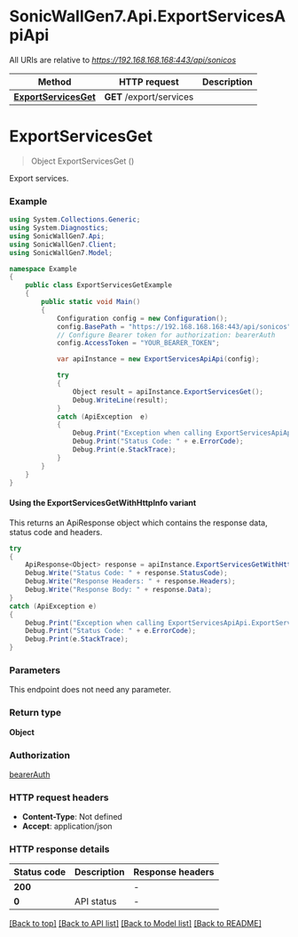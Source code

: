 # SonicWallGen7.Api.ExportServicesApiApi

All URIs are relative to *https://192.168.168.168:443/api/sonicos*

| Method | HTTP request | Description |
|--------|--------------|-------------|
| [**ExportServicesGet**](ExportServicesApiApi.md#exportservicesget) | **GET** /export/services |  |

<a id="exportservicesget"></a>
# **ExportServicesGet**
> Object ExportServicesGet ()



Export services.

### Example
```csharp
using System.Collections.Generic;
using System.Diagnostics;
using SonicWallGen7.Api;
using SonicWallGen7.Client;
using SonicWallGen7.Model;

namespace Example
{
    public class ExportServicesGetExample
    {
        public static void Main()
        {
            Configuration config = new Configuration();
            config.BasePath = "https://192.168.168.168:443/api/sonicos";
            // Configure Bearer token for authorization: bearerAuth
            config.AccessToken = "YOUR_BEARER_TOKEN";

            var apiInstance = new ExportServicesApiApi(config);

            try
            {
                Object result = apiInstance.ExportServicesGet();
                Debug.WriteLine(result);
            }
            catch (ApiException  e)
            {
                Debug.Print("Exception when calling ExportServicesApiApi.ExportServicesGet: " + e.Message);
                Debug.Print("Status Code: " + e.ErrorCode);
                Debug.Print(e.StackTrace);
            }
        }
    }
}
```

#### Using the ExportServicesGetWithHttpInfo variant
This returns an ApiResponse object which contains the response data, status code and headers.

```csharp
try
{
    ApiResponse<Object> response = apiInstance.ExportServicesGetWithHttpInfo();
    Debug.Write("Status Code: " + response.StatusCode);
    Debug.Write("Response Headers: " + response.Headers);
    Debug.Write("Response Body: " + response.Data);
}
catch (ApiException e)
{
    Debug.Print("Exception when calling ExportServicesApiApi.ExportServicesGetWithHttpInfo: " + e.Message);
    Debug.Print("Status Code: " + e.ErrorCode);
    Debug.Print(e.StackTrace);
}
```

### Parameters
This endpoint does not need any parameter.
### Return type

**Object**

### Authorization

[bearerAuth](../README.md#bearerAuth)

### HTTP request headers

 - **Content-Type**: Not defined
 - **Accept**: application/json


### HTTP response details
| Status code | Description | Response headers |
|-------------|-------------|------------------|
| **200** |  |  -  |
| **0** | API status |  -  |

[[Back to top]](#) [[Back to API list]](../README.md#documentation-for-api-endpoints) [[Back to Model list]](../README.md#documentation-for-models) [[Back to README]](../README.md)

